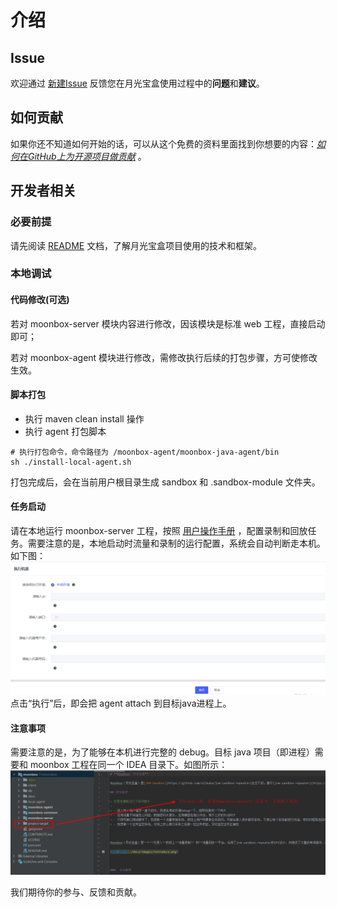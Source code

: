 # **介绍**


## Issue
欢迎通过 [新建Issue](https://github.com/vivo/MoonBox/issues/new) 反馈您在月光宝盒使用过程中的**问题**和**建议**。

## 如何贡献

如果你还不知道如何开始的话，可以从这个免费的资料里面找到你想要的内容：[*<u>如何在GitHub上为开源项目做贡献</u>*](https://app.egghead.io/playlists/how-to-contribute-to-an-open-source-project-on-github) 。

## 开发者相关

### 必要前提
请先阅读 [README](./README.md) 文档，了解月光宝盒项目使用的技术和框架。

### 本地调试

#### 代码修改(可选)

若对 moonbox-server 模块内容进行修改，因该模块是标准 web 工程，直接启动即可；

若对 moonbox-agent 模块进行修改，需修改执行后续的打包步骤，方可使修改生效。

#### 脚本打包

- 执行 maven clean install 操作
- 执行 agent 打包脚本 

```shell
# 执行打包命令，命令路径为 /moonbox-agent/moonbox-java-agent/bin
sh ./install-local-agent.sh 
```

打包完成后，会在当前用户根目录生成 sandbox 和 .sandbox-module 文件夹。

#### 任务启动

请在本地运行 moonbox-server 工程，按照 [用户操作手册](./docs/user-guide.md) ，配置录制和回放任务。需要注意的是，本地启动时流量和录制的运行配置，系统会自动判断走本机。如下图：
![1671018243496](./docs/images/guide/1671018243496.png)
点击“执行”后，即会把 agent attach 到目标java进程上。

#### 注意事项

需要注意的是，为了能够在本机进行完整的 debug。目标 java 项目（即进程）需要和 moonbox 工程在同一个 IDEA 目录下。如图所示：
![1671098551287](./docs/images/guide/1671098551287.png)


我们期待你的参与、反馈和贡献。
